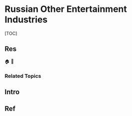 # Russian Other Entertainment Industries

[TOC]



## Res
🏠 
🚧 


### Related Topics



## Intro



## Ref
